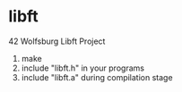 # libft
42 Wolfsburg Libft Project

1. make
2. include "libft.h" in your programs
3. include "libft.a" during compilation stage
